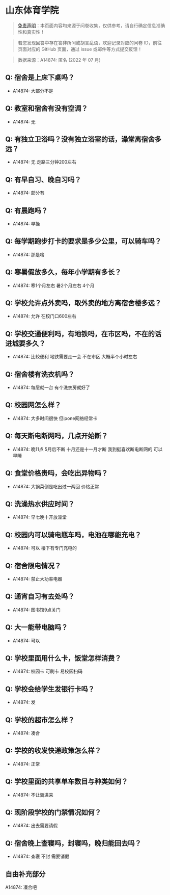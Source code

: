# 山东体育学院

> [免责声明](https://colleges.chat/#_3)：本页面内容均来源于问卷收集，仅供参考，请自行确定信息准确性和真实性！

> 若您发现回答中存在答非所问或胡言乱语，欢迎记录对应的问卷 ID，前往页面对应的 GitHub 页面，通过 issue 或邮件等方式提交反馈！

> 数据来源：A14874: 匿名 (2022 年 07 月)

## Q: 宿舍是上床下桌吗？

- A14874: 大部分不是

## Q: 教室和宿舍有没有空调？

- A14874: 无

## Q: 有独立卫浴吗？没有独立浴室的话，澡堂离宿舍多远？

- A14874: 无 走路三分钟200左右

## Q: 有早自习、晚自习吗？

- A14874: 部分有

## Q: 有晨跑吗？

- A14874: 早操

## Q: 每学期跑步打卡的要求是多少公里，可以骑车吗？

- A14874: 那是啥

## Q: 寒暑假放多久，每年小学期有多长？

- A14874: 寒1个月左右 暑2个月左右 4个月

## Q: 学校允许点外卖吗，取外卖的地方离宿舍楼多远？

- A14874: 允许 在校门口600左右

## Q: 学校交通便利吗，有地铁吗，在市区吗，不在的话进城要多久？

- A14874: 比较便利 地铁需要走一会 不在市区 大概半个小时左右

## Q: 宿舍楼有洗衣机吗？

- A14874: 每层就一台 有个洗衣房就好了

## Q: 校园网怎么样？

- A14874: 大多时间很快 但ipone网络经常卡

## Q: 每天断电断网吗，几点开始断？

- A14874: 晚11点 5月后不断 十月还是十一月才断 我到挺喜欢断电断网的 可以早睡

## Q: 食堂价格贵吗，会吃出异物吗？

- A14874: 大锅菜倒是吃出过一两回 价格正常

## Q: 洗澡热水供应时间？

- A14874: 早七晚十开放澡堂

## Q: 校园内可以骑电瓶车吗，电池在哪能充电？

- A14874: 可以 楼下有专门充电的

## Q: 宿舍限电情况？

- A14874: 禁止大功率电器

## Q: 通宵自习有去处吗？

- A14874: 图书馆9点关门

## Q: 大一能带电脑吗？

- A14874: 可以

## Q: 学校里面用什么卡，饭堂怎样消费？

- A14874: 校园卡 可刷卡 易校园扫码

## Q: 学校会给学生发银行卡吗？

- A14874: 发

## Q: 学校的超市怎么样？

- A14874: 凑合

## Q: 学校的收发快递政策怎么样？

- A14874: 正常

## Q: 学校里面的共享单车数目与种类如何？

- A14874: 不让骑进来

## Q: 现阶段学校的门禁情况如何？

- A14874: 出去需要请假

## Q: 宿舍晚上查寝吗，封寝吗，晚归能回去吗？

- A14874: 查寝 不封 需要销假

## 自由补充部分

A14874: 凑合吧